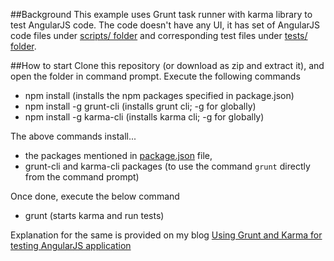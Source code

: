 ##Background
This example uses Grunt task runner with karma library to test AngularJS code.
The code doesn't have any UI, it has set of AngularJS code files under [scripts/ folder](scripts/) and corresponding test files under [tests/ folder](tests/).


##How to start
Clone this repository (or download as zip and extract it), and open the folder in command prompt.
Execute the following commands

 -  npm install (installs the npm packages specified in package.json)
 -  npm install -g grunt-cli (installs grunt cli; -g for globally)
 -  npm install -g karma-cli (installs karma cli; -g for globally)

The above commands install...

 -  the packages mentioned in [package.json](package.json) file, 
 -  grunt-cli and karma-cli packages (to use the command `grunt` directly from the command prompt)

Once done, execute the below command

 -  grunt (starts karma and run tests)

 Explanation for the same is provided on my blog [Using Grunt and Karma for testing AngularJS application](http://simplifyingtechblog.wordpress.com)

